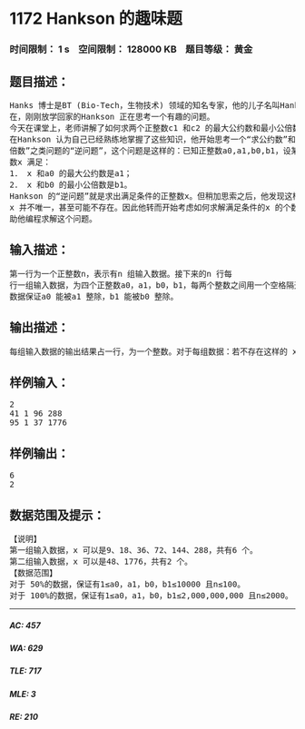 # 1172 Hankson 的趣味题   
### 时间限制： 1 s&nbsp;&nbsp;&nbsp;&nbsp;空间限制： 128000 KB&nbsp;&nbsp;&nbsp;&nbsp;题目等级： 黄金  
## 题目描述：  

<pre>
Hanks 博士是BT (Bio-Tech，生物技术) 领域的知名专家，他的儿子名叫Hankson。现  
在，刚刚放学回家的Hankson 正在思考一个有趣的问题。  
今天在课堂上，老师讲解了如何求两个正整数c1 和c2 的最大公约数和最小公倍数。现  
在Hankson 认为自己已经熟练地掌握了这些知识，他开始思考一个“求公约数”和“求公  
倍数”之类问题的“逆问题”，这个问题是这样的：已知正整数a0,a1,b0,b1，设某未知正整  
数x 满足：  
1． x 和a0 的最大公约数是a1；  
2． x 和b0 的最小公倍数是b1。  
Hankson 的“逆问题”就是求出满足条件的正整数x。但稍加思索之后，他发现这样的  
x 并不唯一，甚至可能不存在。因此他转而开始考虑如何求解满足条件的x 的个数。请你帮  
助他编程求解这个问题。
</pre>
  
  
## 输入描述：  

<pre>
第一行为一个正整数n，表示有n 组输入数据。接下来的n 行每  
行一组输入数据，为四个正整数a0，a1，b0，b1，每两个整数之间用一个空格隔开。输入  
数据保证a0 能被a1 整除，b1 能被b0 整除。
</pre>
  
  
## 输出描述：  

<pre>
每组输入数据的输出结果占一行，为一个整数。对于每组数据：若不存在这样的 x，请输出0；若存在这样的 x，请输出满足条件的x 的个数；
</pre>
  
  
## 样例输入：  

<pre>
2  
41 1 96 288  
95 1 37 1776
</pre>
  
  
## 样例输出：  

<pre>
6  
2
</pre>
  
  
## 数据范围及提示：  

<pre>
【说明】  
第一组输入数据，x 可以是9、18、36、72、144、288，共有6 个。  
第二组输入数据，x 可以是48、1776，共有2 个。  
【数据范围】  
对于 50%的数据，保证有1≤a0，a1，b0，b1≤10000 且n≤100。  
对于 100%的数据，保证有1≤a0，a1，b0，b1≤2,000,000,000 且n≤2000。
</pre>
  
  
***  

##### AC: 457  
##### WA: 629  
##### TLE: 717  
##### MLE: 3  
##### RE: 210  
